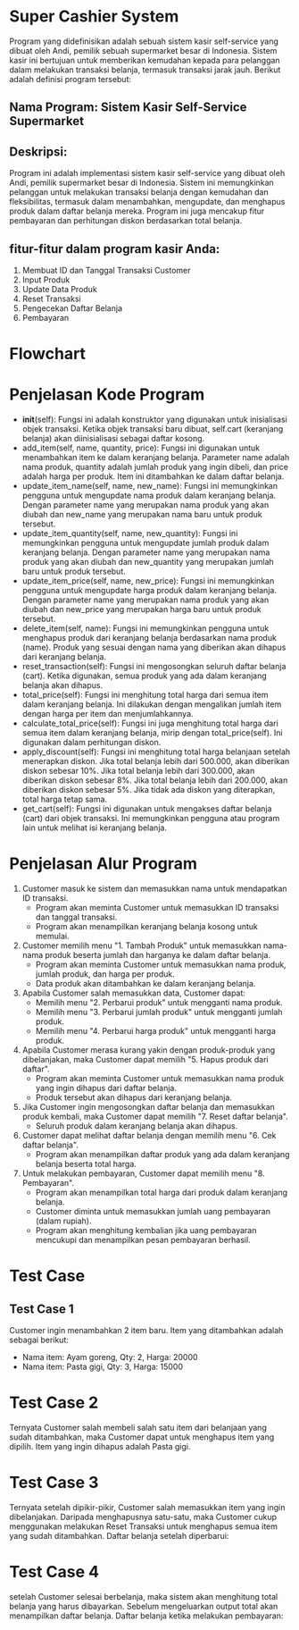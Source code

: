 # Super Cashier System

Program yang didefinisikan adalah sebuah sistem kasir self-service yang dibuat oleh Andi, pemilik sebuah supermarket besar di Indonesia. Sistem kasir ini bertujuan untuk memberikan kemudahan kepada para pelanggan dalam melakukan transaksi belanja, termasuk transaksi jarak jauh. Berikut adalah definisi program tersebut:
## Nama Program: Sistem Kasir Self-Service Supermarket
## Deskripsi:
Program ini adalah implementasi sistem kasir self-service yang dibuat oleh Andi, pemilik supermarket besar di Indonesia. Sistem ini memungkinkan pelanggan untuk melakukan transaksi belanja dengan kemudahan dan fleksibilitas, termasuk dalam menambahkan, mengupdate, dan menghapus produk dalam daftar belanja mereka. Program ini juga mencakup fitur pembayaran dan perhitungan diskon berdasarkan total belanja.

## fitur-fitur dalam program kasir Anda:
1. Membuat ID dan Tanggal Transaksi Customer
2. Input Produk
3. Update Data Produk
4. Reset Transaksi
5. Pengecekan Daftar Belanja
6. Pembayaran

# Flowchart

# Penjelasan Kode Program
- __init__(self): Fungsi ini adalah konstruktor yang digunakan untuk inisialisasi objek transaksi. Ketika objek transaksi baru dibuat, self.cart (keranjang belanja) akan diinisialisasi sebagai daftar kosong.
- add_item(self, name, quantity, price): Fungsi ini digunakan untuk menambahkan item ke dalam keranjang belanja. Parameter name adalah nama produk, quantity adalah jumlah produk yang ingin dibeli, dan price adalah harga per produk. Item ini ditambahkan ke dalam daftar belanja.
- update_item_name(self, name, new_name): Fungsi ini memungkinkan pengguna untuk mengupdate nama produk dalam keranjang belanja. Dengan parameter name yang merupakan nama produk yang akan diubah dan new_name yang merupakan nama baru untuk produk tersebut.
- update_item_quantity(self, name, new_quantity): Fungsi ini memungkinkan pengguna untuk mengupdate jumlah produk dalam keranjang belanja. Dengan parameter name yang merupakan nama produk yang akan diubah dan new_quantity yang merupakan jumlah baru untuk produk tersebut.
- update_item_price(self, name, new_price): Fungsi ini memungkinkan pengguna untuk mengupdate harga produk dalam keranjang belanja. Dengan parameter name yang merupakan nama produk yang akan diubah dan new_price yang merupakan harga baru untuk produk tersebut.
- delete_item(self, name): Fungsi ini memungkinkan pengguna untuk menghapus produk dari keranjang belanja berdasarkan nama produk (name). Produk yang sesuai dengan nama yang diberikan akan dihapus dari keranjang belanja.
- reset_transaction(self): Fungsi ini mengosongkan seluruh daftar belanja (cart). Ketika digunakan, semua produk yang ada dalam keranjang belanja akan dihapus.
- total_price(self): Fungsi ini menghitung total harga dari semua item dalam keranjang belanja. Ini dilakukan dengan mengalikan jumlah item dengan harga per item dan menjumlahkannya.
- calculate_total_price(self): Fungsi ini juga menghitung total harga dari semua item dalam keranjang belanja, mirip dengan total_price(self). Ini digunakan dalam perhitungan diskon.
- apply_discount(self): Fungsi ini menghitung total harga belanjaan setelah menerapkan diskon. Jika total belanja lebih dari 500.000, akan diberikan diskon sebesar 10%. Jika total belanja lebih dari 300.000, akan diberikan diskon sebesar 8%. Jika total belanja lebih dari 200.000, akan diberikan diskon sebesar 5%. Jika tidak ada diskon yang diterapkan, total harga tetap sama.
- get_cart(self): Fungsi ini digunakan untuk mengakses daftar belanja (cart) dari objek transaksi. Ini memungkinkan pengguna atau program lain untuk melihat isi keranjang belanja.

# Penjelasan Alur Program
1. Customer masuk ke sistem dan memasukkan nama untuk mendapatkan ID transaksi.
    - Program akan meminta Customer untuk memasukkan ID transaksi dan tanggal transaksi.
    - Program akan menampilkan keranjang belanja kosong untuk memulai.
2. Customer memilih menu "1. Tambah Produk" untuk memasukkan nama-nama produk beserta jumlah dan harganya ke dalam daftar belanja.
    - Program akan meminta Customer untuk memasukkan nama produk, jumlah produk, dan harga per produk.
    - Data produk akan ditambahkan ke dalam keranjang belanja.
3. Apabila Customer salah memasukkan data, Customer dapat:
    - Memilih menu "2. Perbarui produk" untuk mengganti nama produk.
    - Memilih menu "3. Perbarui jumlah produk" untuk mengganti jumlah produk.
    - Memilih menu "4. Perbarui harga produk" untuk mengganti harga produk.
4. Apabila Customer merasa kurang yakin dengan produk-produk yang dibelanjakan, maka Customer dapat memilih "5. Hapus produk dari daftar".
    - Program akan meminta Customer untuk memasukkan nama produk yang ingin dihapus dari daftar belanja.
    - Produk tersebut akan dihapus dari keranjang belanja.
5. Jika Customer ingin mengosongkan daftar belanja dan memasukkan produk kembali, maka Customer dapat memilih "7. Reset daftar belanja".
    - Seluruh produk dalam keranjang belanja akan dihapus.
6. Customer dapat melihat daftar belanja dengan memilih menu "6. Cek daftar belanja".
    - Program akan menampilkan daftar produk yang ada dalam keranjang belanja beserta total harga.
7. Untuk melakukan pembayaran, Customer dapat memilih menu "8. Pembayaran".
    - Program akan menampilkan total harga dari produk dalam keranjang belanja.
    - Customer diminta untuk memasukkan jumlah uang pembayaran (dalam rupiah).
    - Program akan menghitung kembalian jika uang pembayaran mencukupi dan menampilkan pesan pembayaran berhasil.
# Test Case
## Test Case 1
Customer ingin menambahkan 2 item baru. Item yang ditambahkan adalah sebagai berikut:
- Nama item: Ayam goreng, Qty: 2, Harga: 20000
- Nama item: Pasta gigi, Qty: 3, Harga: 15000
# Test Case 2
Ternyata Customer salah membeli salah satu item dari belanjaan yang sudah ditambahkan, maka Customer dapat untuk menghapus item yang dipilih. Item yang ingin dihapus adalah Pasta gigi.

# Test Case 3
Ternyata setelah dipikir-pikir, Customer salah memasukkan item yang ingin dibelanjakan. Daripada menghapusnya satu-satu, maka Customer cukup menggunakan melakukan Reset Transaksi untuk menghapus semua item yang sudah ditambahkan. Daftar belanja setelah diperbarui:

# Test Case 4
setelah Customer selesai berbelanja, maka sistem akan menghitung total belanja yang harus dibayarkan. Sebelum mengeluarkan output total akan menampilkan daftar belanja. Daftar belanja ketika melakukan pembayaran:
